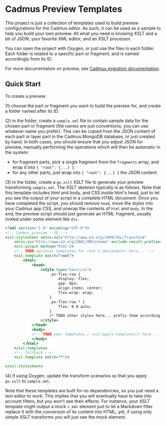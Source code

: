 # Cadmus Preview Templates

This project is just a collection of templates used to build preview configurations for the Cadmus editor. As such, it can be used as a sample to help you build your own preview. All what you need is knowing XSLT and a bit of JSON; your favorite XML editor; and an XSLT processor.

You can open the project with Oxygen, or just use the files in each folder. Each folder is related to a specific part or fragment, and is named accordingly from its ID.

For more documentation on preview, see [Cadmus migration documentation](https://github.com/vedph/cadmus-migration/blob/master/docs/index.md).

## Quick Start

To create a preview:

(1) choose the part or fragment you want to build the preview for, and create a folder named after its ID.

(2) in the folder, create a `sample.xml` file to contain sample data for the chosen part or fragment (file names are just conventions, you can use whatever name you prefer). This can be copied from the JSON content of each part or layer part in the Cadmus MongoDB database, or just created by hand. In both cases, you should ensure that you adjust JSON for preview, manually performing the operations which will then be automatic in the system:

- for fragment parts, pick a single fragment from the `fragments` array, and wrap it into `{ "root": {...} }`.
- for any other parts, just wrap into `{ "root": {...} }` the JSON content.

(3) in the folder, create a `go.xslt` XSLT file to generate your preview transforming `sample.xml`. The XSLT skeleton typically is as follows. Note that this template includes html and body, and CSS inside html's head, just to let you see the output of your script in a complete HTML document. Once you have completed the script, you should remove `head`, move the styles into your Cadmus app CSS, and unwrap the contents of `html` and `body`. In the end, the preview script should just generate an HTML fragment, usually rooted under some element like `div`.

```xslt
<?xml version="1.0" encoding="UTF-8"?>
<!-- Cadmus preview - ID -->
<xsl:stylesheet xmlns:xsl="http://www.w3.org/1999/XSL/Transform"
    xmlns:xs="http://www.w3.org/2001/XMLSchema" exclude-result-prefixes="xs" version="1.0">
    <xsl:output method="html"/>
    <!-- TODO optional templates for root's descendants here... -->
    <xsl:template match="root">
        <html>
            <head>
                <style type="text/css">
                    .pv-flex-row {
                        display: flex;
                        gap: 8px;
                        align-items: center;
                        flex-wrap: wrap;
                    }
                    .pv-flex-row * {
                        flex: 0 0 auto;
                    }
                    /* TODO other styles here... prefix them according to ID */
                </style>
            </head>
            <body>
            <!-- TODO your templates / <xsl:apply-templates/> here... -->
            </body>
        </html>
    </xsl:template>
    <!-- fallback -->
    <xsl:template match="*"/>

</xsl:stylesheet>
```

(4) if using Oxygen, update the transform scenarios so that you apply `go.xslt` to `sample.xml`.

Note that these templates are built for no dependencies, so you just need a text editor to work. This implies that you will eventually have to take into account filters, but you won't see their effects. For instance, your XSLT template might output a mock `<_md>` element just to let a Markdown filter replace it with the conversion of its content into HTML; yet, if using only simple XSLT transforms you will just see the mock element.
